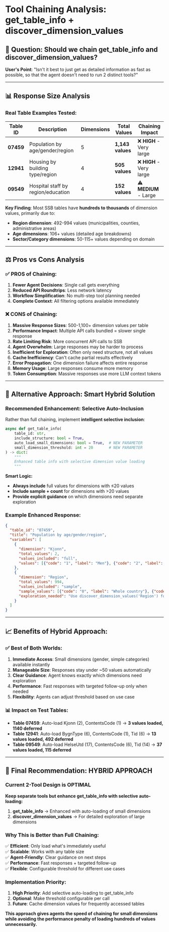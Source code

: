 # Tool Chaining Analysis: get_table_info + discover_dimension_values

## 🤔 **Question: Should we chain get_table_info and discover_dimension_values?**

**User's Point**: "Isn't it best to just get as detailed information as fast as possible, so that the agent doesn't need to run 2 distinct tools?"

---

## 📊 **Response Size Analysis**

### **Real Table Examples Tested:**

| Table ID | Description | Dimensions | Total Values | Chaining Impact |
|----------|-------------|------------|-------------|-----------------|
| **07459** | Population by age/gender/region | 5 | **1,143 values** | ❌ **HIGH** - Very large |
| **12941** | Housing by building type/region | 4 | **505 values** | ❌ **HIGH** - Very large |
| **09549** | Hospital staff by region/education | 4 | **152 values** | ⚠️ **MEDIUM** - Large |

**Key Finding**: Most SSB tables have **hundreds to thousands** of dimension values, primarily due to:
- **Region dimension**: 492-994 values (municipalities, counties, administrative areas)
- **Age dimensions**: 106+ values (detailed age breakdowns)  
- **Sector/Category dimensions**: 50-115+ values depending on domain

---

## ⚖️ **Pros vs Cons Analysis**

### **✅ PROS of Chaining:**
1. **Fewer Agent Decisions**: Single call gets everything
2. **Reduced API Roundtrips**: Less network latency  
3. **Workflow Simplification**: No multi-step tool planning needed
4. **Complete Context**: All filtering options available immediately

### **❌ CONS of Chaining:**
1. **Massive Response Sizes**: 500-1,100+ dimension values per table
2. **Performance Impact**: Multiple API calls bundled = slower single response
3. **Rate Limiting Risk**: More concurrent API calls to SSB
4. **Agent Overwhelm**: Large responses may be harder to process
5. **Inefficient for Exploration**: Often only need structure, not all values
6. **Cache Inefficiency**: Can't cache partial results effectively
7. **Error Propagation**: One dimension failure affects entire response
8. **Memory Usage**: Large responses consume more memory
9. **Token Consumption**: Massive responses use more LLM context tokens

---

## 🎯 **Alternative Approach: Smart Hybrid Solution**

### **Recommended Enhancement: Selective Auto-Inclusion**

Rather than full chaining, implement **intelligent selective inclusion**:

```python
async def get_table_info(
    table_id: str,
    include_structure: bool = True,
    auto_load_small_dimensions: bool = True,  # NEW PARAMETER
    small_dimension_threshold: int = 20       # NEW PARAMETER
) -> dict:
    """
    Enhanced table info with selective dimension value loading
    """
```

**Smart Logic:**
- **Always include** full values for dimensions with ≤20 values 
- **Include sample + count** for dimensions with >20 values
- **Provide explicit guidance** on which dimensions need separate exploration

### **Example Enhanced Response:**
```json
{
  "table_id": "07459",
  "title": "Population by age/gender/region",
  "variables": [
    {
      "dimension": "Kjonn", 
      "total_values": 2,
      "values_included": "full",
      "values": [{"code": "1", "label": "Men"}, {"code": "2", "label": "Women"}]
    },
    {
      "dimension": "Region",
      "total_values": 994,
      "values_included": "sample", 
      "sample_values": [{"code": "0", "label": "Whole country"}, {"code": "3101", "label": "Halden"}],
      "exploration_needed": "Use discover_dimension_values('Region') for complete list"
    }
  ]
}
```

---

## 📈 **Benefits of Hybrid Approach:**

### **✅ Best of Both Worlds:**
1. **Immediate Access**: Small dimensions (gender, simple categories) available instantly
2. **Manageable Size**: Responses stay under ~50 values automatically  
3. **Clear Guidance**: Agent knows exactly which dimensions need exploration
4. **Performance**: Fast responses with targeted follow-up only when needed
5. **Flexibility**: Agents can adjust threshold based on use case

### **📊 Impact on Test Tables:**
- **Table 07459**: Auto-load Kjonn (2), ContentsCode (1) → **3 values loaded, 1140 deferred**  
- **Table 12941**: Auto-load BygnType (6), ContentsCode (1), Tid (6) → **13 values loaded, 492 deferred**
- **Table 09549**: Auto-load HelseUtd (17), ContentsCode (6), Tid (14) → **37 values loaded, 115 deferred**

---

## 🎯 **Final Recommendation: HYBRID APPROACH**

### **Current 2-Tool Design is OPTIMAL**

**Keep separate tools but enhance get_table_info with selective auto-loading:**

1. **get_table_info** → Enhanced with auto-loading of small dimensions
2. **discover_dimension_values** → For detailed exploration of large dimensions

### **Why This is Better than Full Chaining:**

✅ **Efficient**: Only load what's immediately useful  
✅ **Scalable**: Works with any table size  
✅ **Agent-Friendly**: Clear guidance on next steps  
✅ **Performance**: Fast responses + targeted follow-up  
✅ **Flexible**: Configurable threshold for different use cases  

### **Implementation Priority:**
1. **High Priority**: Add selective auto-loading to get_table_info
2. **Optional**: Make threshold configurable per call
3. **Future**: Cache dimension values for frequently accessed tables

**This approach gives agents the speed of chaining for small dimensions while avoiding the performance penalty of loading hundreds of values unnecessarily.**